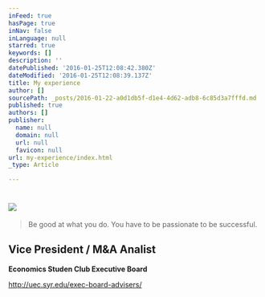 ```yaml
---
inFeed: true
hasPage: true
inNav: false
inLanguage: null
starred: true
keywords: []
description: ''
datePublished: '2016-01-25T12:08:42.380Z'
dateModified: '2016-01-25T12:08:39.137Z'
title: My experience
author: []
sourcePath: _posts/2016-01-22-a0d1db5f-d1e4-4d62-adb8-6c85d3a7fffd.md
published: true
authors: []
publisher:
  name: null
  domain: null
  url: null
  favicon: null
url: my-experience/index.html
_type: Article

---
```

# 

## ![](https://s3-us-west-2.amazonaws.com/the-grid-img/p/b2ed97d8bb00beb2eededfec6b8c9afe94202065.jpg)

> Be good at what you do. You have to be passionate to be successful.

## Vice President / M&A Analist

**Economics Studen Club Executive Board**

http://uec.syr.edu/exec-board-advisers/